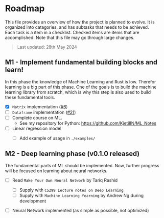# Roadmap 

This file provides an overview of how the project is planned to evolve. It is organized into catagories, and has subtasks that needs to be achieved. Each task is a item in a checklist. Checked items are items that are accomplished. Note that this file may go through large changes. 

> Last updated: 28th May 2024


## M1 - Implement fundamental building blocks and learn!

In this phase the knowledge of Machine Learning and Rust is low. Therefor learning is a big part of this phase. One of the goals is to build the machine learning library from scratch, which is why this step is also used to build these fundamental tools.

- [x] `Matrix` implementation ([#6](https://github.com/KjetilIN/rustic_ml/issues/6))
- [ ] `Dataframe` implementation ([#21](https://github.com/KjetilIN/rustic_ml/issues/21))
- [ ] Complete course on ML.
    - See my repository for Python: https://github.com/KjetilIN/ML_Notes 
- [ ] Linear regression model 
    - [ ] Add example of usage in `./examples/`


## M2 - Deep learning phase (v0.1.0 released)
The fundamental parts of ML should be implemented. Now, further progress will be focused on learning about neural networks. 

- [ ] Read `Make Your Own Neural Network` by Tariq Rashid 
    - [ ] Supply with `CS299 Lecture notes on Deep Learning`
    - [ ] Supply with `Machine Learning Yearning` by Andrew Ng during development
- [ ] Neural Network implemented (as simple as possible, not optimized)


